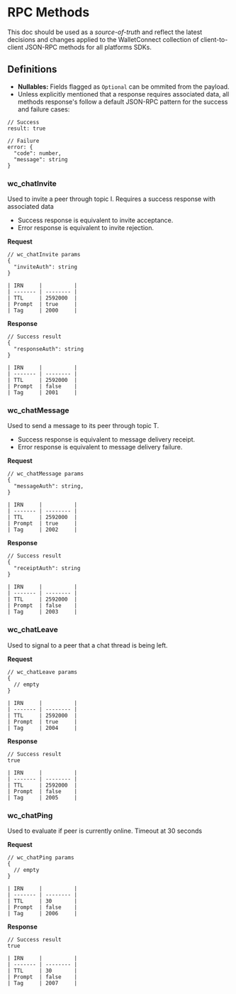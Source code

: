 # RPC Methods

This doc should be used as a _source-of-truth_ and reflect the latest decisions and changes applied to the WalletConnect collection of client-to-client JSON-RPC methods for all platforms SDKs.

## Definitions

- **Nullables:** Fields flagged as `Optional` can be ommited from the payload.
- Unless explicitly mentioned that a response requires associated data, all methods response's follow a default JSON-RPC pattern for the success and failure cases:

```jsonc
// Success
result: true

// Failure
error: {
  "code": number,
  "message": string
}
```

### wc_chatInvite

Used to invite a peer through topic I. Requires a success response with associated data

- Success response is equivalent to invite acceptance.
- Error response is equivalent to invite rejection.

**Request**

```jsonc
// wc_chatInvite params
{
  "inviteAuth": string
}

| IRN     |          |
| ------- | -------- |
| TTL     | 2592000  |
| Prompt  | true     |
| Tag     | 2000     |

```

**Response**

```jsonc
// Success result
{
  "responseAuth": string
}

| IRN     |          |
| ------- | -------- |
| TTL     | 2592000  |
| Prompt  | false    |
| Tag     | 2001     |
```

### wc_chatMessage

Used to send a message to its peer through topic T.

- Success response is equivalent to message delivery receipt.
- Error response is equivalent to message delivery failure.

**Request**

```jsonc
// wc_chatMessage params
{
  "messageAuth": string,
}

| IRN     |          |
| ------- | -------- |
| TTL     | 2592000  |
| Prompt  | true     |
| Tag     | 2002     |
```

**Response**

```jsonc
// Success result
{
  "receiptAuth": string
}

| IRN     |          |
| ------- | -------- |
| TTL     | 2592000  |
| Prompt  | false    |
| Tag     | 2003     |
```

### wc_chatLeave

Used to signal to a peer that a chat thread is being left.

**Request**

```jsonc
// wc_chatLeave params
{
  // empty
}

| IRN     |          |
| ------- | -------- |
| TTL     | 2592000  |
| Prompt  | true     |
| Tag     | 2004     |
```

**Response**

```jsonc
// Success result
true

| IRN     |          |
| ------- | -------- |
| TTL     | 2592000  |
| Prompt  | false    |
| Tag     | 2005     |
```

### wc_chatPing

Used to evaluate if peer is currently online. Timeout at 30 seconds

**Request**

```jsonc
// wc_chatPing params
{
  // empty
}

| IRN     |          |
| ------- | -------- |
| TTL     | 30       |
| Prompt  | false    |
| Tag     | 2006     |
```

**Response**

```jsonc
// Success result
true

| IRN     |          |
| ------- | -------- |
| TTL     | 30       |
| Prompt  | false    |
| Tag     | 2007     |
```
